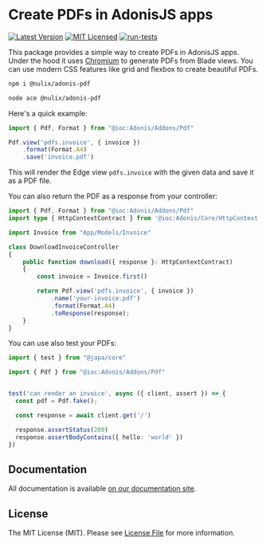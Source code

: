 # Create PDFs in AdonisJS apps

[![Latest Version](https://img.shields.io/github/release/nulix-dev/adonis-pdf.svg?style=flat-square)](https://github.com/nulix-dev/adonis-pdf/releases)
[![MIT Licensed](https://img.shields.io/badge/license-MIT-brightgreen.svg?style=flat-square)](LICENSE.md)
[![run-tests](https://img.shields.io/github/actions/workflow/status/nulix-dev/adonis-pdf/test.yml?label=tests&style=flat-square)](https://github.com/nulix-dev/adonis-pdf/actions)

This package provides a simple way to create PDFs in AdonisJS apps. Under the hood it uses [Chromium](https://www.chromium.org/chromium-projects/) to generate PDFs from Blade views. You can use modern CSS features like grid and flexbox to create beautiful PDFs.

```bash
npm i @nulix/adonis-pdf

node ace @nulix/adonis-pdf
```

Here's a quick example:

```ts
import { Pdf, Format } from "@ioc:Adonis/Addons/Pdf"

Pdf.view('pdfs.invoice', { invoice })
    .format(Format.A4)
    .save('invoice.pdf')
```

This will render the Edge view `pdfs.invoice` with the given data and save it as a PDF file.

You can also return the PDF as a response from your controller:

```ts
import { Pdf, Format } from "@ioc:Adonis/Addons/Pdf"
import type { HttpContextContract } from '@ioc:Adonis/Core/HttpContext'

import Invoice from "App/Models/Invoice"

class DownloadInvoiceController
{
    public function download({ response }: HttpContextContract)
    {
        const invoice = Invoice.first()

        return Pdf.view('pdfs.invoice', { invoice })
            .name('your-invoice.pdf')
            .format(Format.A4)
            .toResponse(response);
    }
}
```

You can use also test your PDFs:

```ts
import { test } from "@japa/core"

import { Pdf } from "@ioc:Adonis/Addons/Pdf"


test('can render an invoice', async ({ client, assert }) => {
  const pdf = Pdf.fake();

  const response = await client.get('/')

  response.assertStatus(200)
  response.assertBodyContains({ hello: 'world' })
})

```

## Documentation

All documentation is available [on our documentation site](https://example.com).

## License

The MIT License (MIT). Please see [License File](LICENSE.md) for more information.
